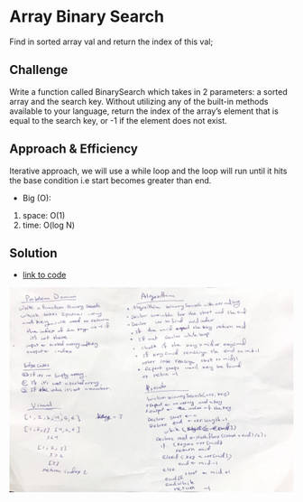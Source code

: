 # Array Binary Search
Find in sorted array val and return the index of this val;

## Challenge
Write a function called BinarySearch which takes in 2 parameters: a sorted array and the search key. Without utilizing any of the built-in methods available to your language, return the index of the array’s element that is equal to the search key, or -1 if the element does not exist.

## Approach & Efficiency
Iterative approach, we will use a while loop and the loop will run until it hits the base condition i.e start becomes greater than end.

- Big (O):
 1. space: O(1)
 2. time: O(log N)

## Solution

- [link to code ](./array-binary-search.js)

![image](../../assets/arrayBinarySearch.JPG)


